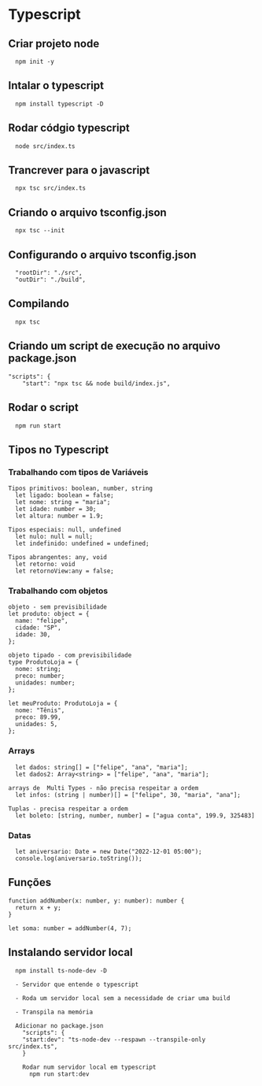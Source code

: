 # Typescript
## Criar projeto node 
```
  npm init -y
```
## Intalar o typescript
```
  npm install typescript -D
```

## Rodar códgio typescript
```
  node src/index.ts
```

## Trancrever para o javascript
```
  npx tsc src/index.ts
```

## Criando o arquivo tsconfig.json
```
  npx tsc --init
```

## Configurando o arquivo tsconfig.json
```
  "rootDir": "./src",  
  "outDir": "./build", 
```

## Compilando
```
  npx tsc
```

## Criando um script de execução no arquivo package.json
```
"scripts": {
    "start": "npx tsc && node build/index.js",
```

## Rodar o script
```
  npm run start
```

## Tipos no Typescript
### Trabalhando com tipos de Variáveis
```
Tipos primitivos: boolean, number, string
  let ligado: boolean = false;
  let nome: string = "maria";
  let idade: number = 30;
  let altura: number = 1.9;

Tipos especiais: null, undefined
  let nulo: null = null;
  let indefinido: undefined = undefined;

Tipos abrangentes: any, void
  let retorno: void
  let retornoView:any = false;

```

### Trabalhando com objetos
```
objeto - sem previsibilidade
let produto: object = {
  name: "felipe",
  cidade: "SP",
  idade: 30,
};

objeto tipado - com previsibilidade
type ProdutoLoja = {
  nome: string;
  preco: number;
  unidades: number;
};

let meuProduto: ProdutoLoja = {
  nome: "Tênis",
  preco: 89.99,
  unidades: 5,
};
```

### Arrays
```
  let dados: string[] = ["felipe", "ana", "maria"];
  let dados2: Array<string> = ["felipe", "ana", "maria"];

arrays de  Multi Types - não precisa respeitar a ordem 
  let infos: (string | number)[] = ["felipe", 30, "maria", "ana"];

Tuplas - precisa respeitar a ordem
  let boleto: [string, number, number] = ["agua conta", 199.9, 325483] 
```

### Datas
```
  let aniversario: Date = new Date("2022-12-01 05:00");
  console.log(aniversario.toString());
```

## Funções
```
function addNumber(x: number, y: number): number {
  return x + y;
}

let soma: number = addNumber(4, 7);
```

## Instalando servidor local
```
  npm install ts-node-dev -D

  - Servidor que entende o typescript
  
  - Roda um servidor local sem a necessidade de criar uma build

  - Transpila na memória

  Adicionar no package.json
    "scripts": {
    "start:dev": "ts-node-dev --respawn --transpile-only src/index.ts",
    }

    Rodar num servidor local em typescript
      npm run start:dev
  ```

  
  